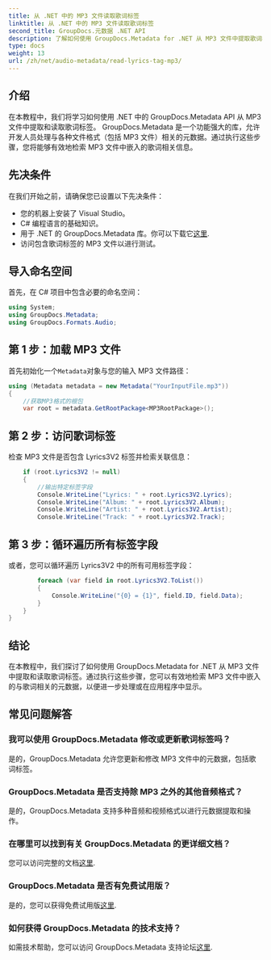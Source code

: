 ```yaml
---
title: 从 .NET 中的 MP3 文件读取歌词标签
linktitle: 从 .NET 中的 MP3 文件读取歌词标签
second_title: GroupDocs.元数据 .NET API
description: 了解如何使用 GroupDocs.Metadata for .NET 从 MP3 文件中提取歌词标签。请按照我们的分步教程进行操作。
type: docs
weight: 13
url: /zh/net/audio-metadata/read-lyrics-tag-mp3/
---
```

## 介绍
在本教程中，我们将学习如何使用 .NET 中的 GroupDocs.Metadata API 从 MP3 文件中提取和读取歌词标签。 GroupDocs.Metadata 是一个功能强大的库，允许开发人员处理与各种文件格式（包括 MP3 文件）相关的元数据。通过执行这些步骤，您将能够有效地检索 MP3 文件中嵌入的歌词相关信息。
## 先决条件
在我们开始之前，请确保您已设置以下先决条件：
- 您的机器上安装了 Visual Studio。
- C# 编程语言的基础知识。
- 用于 .NET 的 GroupDocs.Metadata 库。你可以下载它[这里](https://releases.groupdocs.com/metadata/net/).
- 访问包含歌词标签的 MP3 文件以进行测试。

## 导入命名空间
首先，在 C# 项目中包含必要的命名空间：
```csharp
using System;
using GroupDocs.Metadata;
using GroupDocs.Formats.Audio;
```
## 第 1 步：加载 MP3 文件
首先初始化一个`Metadata`对象与您的输入 MP3 文件路径：
```csharp
using (Metadata metadata = new Metadata("YourInputFile.mp3"))
{
    //获取MP3格式的根包
    var root = metadata.GetRootPackage<MP3RootPackage>();
```
## 第 2 步：访问歌词标签
检查 MP3 文件是否包含 Lyrics3V2 标签并检索关联信息：
```csharp
    if (root.Lyrics3V2 != null)
    {
        //输出特定标签字段
        Console.WriteLine("Lyrics: " + root.Lyrics3V2.Lyrics);
        Console.WriteLine("Album: " + root.Lyrics3V2.Album);
        Console.WriteLine("Artist: " + root.Lyrics3V2.Artist);
        Console.WriteLine("Track: " + root.Lyrics3V2.Track);
```
## 第 3 步：循环遍历所有标签字段
或者，您可以循环遍历 Lyrics3V2 中的所有可用标签字段：
```csharp
        foreach (var field in root.Lyrics3V2.ToList())
        {
            Console.WriteLine("{0} = {1}", field.ID, field.Data);
        }
    }
}
```

## 结论
在本教程中，我们探讨了如何使用 GroupDocs.Metadata for .NET 从 MP3 文件中提取和读取歌词标签。通过执行这些步骤，您可以有效地检索 MP3 文件中嵌入的与歌词相关的元数据，以便进一步处理或在应用程序中显示。

## 常见问题解答
### 我可以使用 GroupDocs.Metadata 修改或更新歌词标签吗？
是的，GroupDocs.Metadata 允许您更新和修改 MP3 文件中的元数据，包括歌词标签。
### GroupDocs.Metadata 是否支持除 MP3 之外的其他音频格式？
是的，GroupDocs.Metadata 支持多种音频和视频格式以进行元数据提取和操作。
### 在哪里可以找到有关 GroupDocs.Metadata 的更详细文档？
您可以访问完整的文档[这里](https://reference.groupdocs.com/metadata/net/).
### GroupDocs.Metadata 是否有免费试用版？
是的，您可以获得免费试用版[这里](https://releases.groupdocs.com/).
### 如何获得 GroupDocs.Metadata 的技术支持？
如需技术帮助，您可以访问 GroupDocs.Metadata 支持论坛[这里](https://forum.groupdocs.com/c/metadata/14).